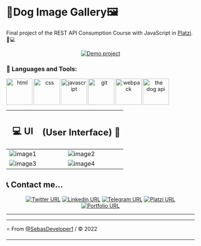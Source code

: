 # 🐶Dog Image Gallery🖼

Final project of the REST API Consumption Course with JavaScript in [Platzi](https://platzi.com/cursos/api/ "Platzi"). 💚💻

  <p align="center">
 <a href="https://627d96e6af98810009c61f6b--platzi-api-dogs.netlify.app/">  <img alt="Demo project" src="https://img.shields.io/twitter/url?colorA=7209b7&colorB=480ca8&label=Demo project&logo=google-chrome&logoColor=white&style=for-the-badge&url=https%3A%2F%2Ftwitter.com%2FSebasDeveloper"></a>
  </p>

### 🔨 Languages and Tools:

 <div align="center">
<a href="https://developer.mozilla.org/es/docs/Web/HTML" target="_blank"> <img src="https://i.postimg.cc/mDdX2P3h/html.png" align="left" alt="html" title="html" height='70px'/> </a>

<a href="https://developer.mozilla.org/es/docs/Web/CSS" target="_blank"> <img src="https://i.postimg.cc/L5YT9N60/css.png" align="left" alt="css" title="css" height='70px'/> </a>

<a href="https://developer.mozilla.org/es/docs/Web/JavaScript" target="_blank"> <img src="https://i.postimg.cc/QCs9HRwH/javascript.png" align="left" alt="javascript" title="javascript" height='70px'/> </a>

<a href="https://git-scm.com/" target="_blank"> <img src="https://i.postimg.cc/0jS9Y1yG/git-scm.png" align="left" alt="git" title="git" height='70px'/> </a>

<a href="https://webpack.js.org/" target="_blank"> <img src="https://i.postimg.cc/50SDNGSn/webpack.png" align="left" alt="webpack" title="webpack" height='70px'/> </a>

<a href="https://thedogapi.com/" target="_blank"> <img src="https://i.postimg.cc/nrWSwt1S/dogIcon.png" align="left" alt="the dog api" title="the dog api" height='70px'/> </a>

</div>

</br>
</br>
</br>
</br>

<div align="center">

|                          <h2>💻 UI </h2>                           |                   <h2> (User Interface) 🚀</h2>                    |
| :----------------------------------------------------------------: | :----------------------------------------------------------------: |
| ![image1](https://i.postimg.cc/nLqjwYnv/dog-Api-Img3.png "image1") | ![image2](https://i.postimg.cc/4dZ7C73j/dog-Api-Img4.png "image2") |
| ![image3](https://i.postimg.cc/x1wNRFVf/dog-Api-Img1.png "image3") | ![image4](https://i.postimg.cc/L8YZjF7Q/dog-Api-Img2.png "image4") |

</div>

## 📞 Contact me...

  <p align="center">
 <a href="https://twitter.com/SebasDeveloper">  <img alt="Twitter URL" src="https://img.shields.io/twitter/url?color=00b4d8&label=twitter&logo=twitter&style=for-the-badge&url=https%3A%2F%2Ftwitter.com%2FSebasDeveloper"></a>
 <a  href="https://linkedin.com/in/sebas-developer">  <img alt="Linkedin URL" src="https://img.shields.io/twitter/url?color=0077b6&label=linkedin&logo=linkedin&style=for-the-badge&url=https%3A%2F%2Flinkedin.com%2Fin%2Fsebas-developer"></a>
  <a  href="https://t.me/JSPedroza">  <img alt="Telegram URL" src="https://img.shields.io/twitter/url?color=0096c7&label=telegram&logo=telegram&style=for-the-badge&url=https%3A%2F%2Flinkedin.com%2Fin%2Fsebas-developer"></a>
  <a  href="https://platzi.com/p/SebasDeveloper/">  <img alt="Platzi URL" src="https://img.shields.io/twitter/url?color=access&label=Platzi&logo=platzi&style=for-the-badge&url=https%3A%2F%2Flinkedin.com%2Fin%2Fsebas-developer"></a>
  <a  href="https://sebasdeveloper1.github.io/PortafolioSebastian.github.io/">  <img alt="Portfolio URL" src="https://img.shields.io/twitter/url?color=48cae4&label=Website&logo=google-chrome&logoColor=white&style=for-the-badge&url=https%3A%2F%2Flinkedin.com%2Fin%2Fsebas-developer"></a>
  </p>

---

---

⭐️ From [@SebasDeveloper1](https://github.com/SebasDeveloper1) / © 2022

---
